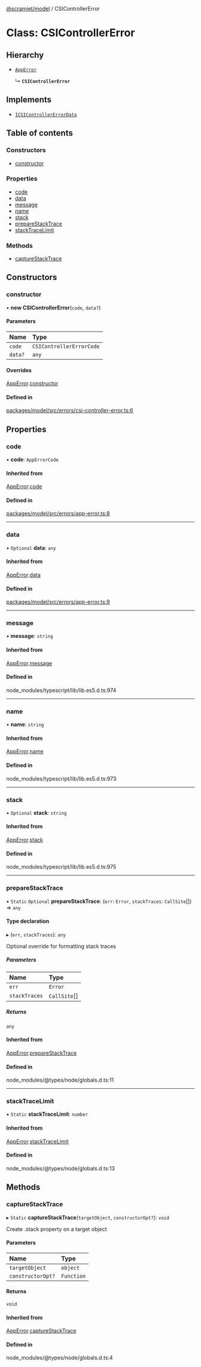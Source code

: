 [@scramjet/model](../README.md) / CSIControllerError

# Class: CSIControllerError

## Hierarchy

- [`AppError`](apperror.md)

  ↳ **`CSIControllerError`**

## Implements

- [`ICSIControllerErrorData`](../README.md#icsicontrollererrordata)

## Table of contents

### Constructors

- [constructor](csicontrollererror.md#constructor)

### Properties

- [code](csicontrollererror.md#code)
- [data](csicontrollererror.md#data)
- [message](csicontrollererror.md#message)
- [name](csicontrollererror.md#name)
- [stack](csicontrollererror.md#stack)
- [prepareStackTrace](csicontrollererror.md#preparestacktrace)
- [stackTraceLimit](csicontrollererror.md#stacktracelimit)

### Methods

- [captureStackTrace](csicontrollererror.md#capturestacktrace)

## Constructors

### constructor

• **new CSIControllerError**(`code`, `data?`)

#### Parameters

| Name | Type |
| :------ | :------ |
| `code` | `CSIControllerErrorCode` |
| `data?` | `any` |

#### Overrides

[AppError](apperror.md).[constructor](apperror.md#constructor)

#### Defined in

[packages/model/src/errors/csi-controller-error.ts:6](https://github.com/scramjet-cloud-platform/scramjet-csi-dev/blob/HEAD/packages/model/src/errors/csi-controller-error.ts#L6)

## Properties

### code

• **code**: `AppErrorCode`

#### Inherited from

[AppError](apperror.md).[code](apperror.md#code)

#### Defined in

[packages/model/src/errors/app-error.ts:8](https://github.com/scramjet-cloud-platform/scramjet-csi-dev/blob/HEAD/packages/model/src/errors/app-error.ts#L8)

___

### data

• `Optional` **data**: `any`

#### Inherited from

[AppError](apperror.md).[data](apperror.md#data)

#### Defined in

[packages/model/src/errors/app-error.ts:9](https://github.com/scramjet-cloud-platform/scramjet-csi-dev/blob/HEAD/packages/model/src/errors/app-error.ts#L9)

___

### message

• **message**: `string`

#### Inherited from

[AppError](apperror.md).[message](apperror.md#message)

#### Defined in

node_modules/typescript/lib/lib.es5.d.ts:974

___

### name

• **name**: `string`

#### Inherited from

[AppError](apperror.md).[name](apperror.md#name)

#### Defined in

node_modules/typescript/lib/lib.es5.d.ts:973

___

### stack

• `Optional` **stack**: `string`

#### Inherited from

[AppError](apperror.md).[stack](apperror.md#stack)

#### Defined in

node_modules/typescript/lib/lib.es5.d.ts:975

___

### prepareStackTrace

▪ `Static` `Optional` **prepareStackTrace**: (`err`: `Error`, `stackTraces`: `CallSite`[]) => `any`

#### Type declaration

▸ (`err`, `stackTraces`): `any`

Optional override for formatting stack traces

##### Parameters

| Name | Type |
| :------ | :------ |
| `err` | `Error` |
| `stackTraces` | `CallSite`[] |

##### Returns

`any`

#### Inherited from

[AppError](apperror.md).[prepareStackTrace](apperror.md#preparestacktrace)

#### Defined in

node_modules/@types/node/globals.d.ts:11

___

### stackTraceLimit

▪ `Static` **stackTraceLimit**: `number`

#### Inherited from

[AppError](apperror.md).[stackTraceLimit](apperror.md#stacktracelimit)

#### Defined in

node_modules/@types/node/globals.d.ts:13

## Methods

### captureStackTrace

▸ `Static` **captureStackTrace**(`targetObject`, `constructorOpt?`): `void`

Create .stack property on a target object

#### Parameters

| Name | Type |
| :------ | :------ |
| `targetObject` | `object` |
| `constructorOpt?` | `Function` |

#### Returns

`void`

#### Inherited from

[AppError](apperror.md).[captureStackTrace](apperror.md#capturestacktrace)

#### Defined in

node_modules/@types/node/globals.d.ts:4
